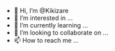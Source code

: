 - 👋 Hi, I’m @Kikizare
- 👀 I’m interested in ...
- 🌱 I’m currently learning ...
- 💞️ I’m looking to collaborate on ...
- 📫 How to reach me ...

<!---
Kikizare/Kikizare is a ✨ special ✨ repository because its `README.md` (this file) appears on your GitHub profile.
You can click the Preview link to take a look at your changes.
--->

